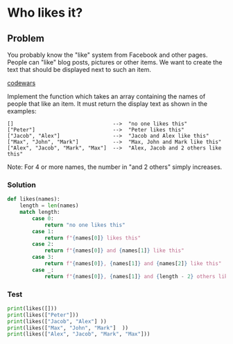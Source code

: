 # Who likes it?
## Problem

You probably know the "like" system from Facebook and other pages. People can "like" blog posts, pictures or other items. We want to create the text that should be displayed next to such an item.

[codewars](https://www.codewars.com/kata/5266876b8f4bf2da9b000362)

Implement the function which takes an array containing the names of people that like an item. It must return the display text as shown in the examples:

```
[]                                -->  "no one likes this"
["Peter"]                         -->  "Peter likes this"
["Jacob", "Alex"]                 -->  "Jacob and Alex like this"
["Max", "John", "Mark"]           -->  "Max, John and Mark like this"
["Alex", "Jacob", "Mark", "Max"]  -->  "Alex, Jacob and 2 others like this"
```
Note: For 4 or more names, the number in "and 2 others" simply increases.

### Solution
```python
def likes(names):
    length = len(names)
    match length:
        case 0:
            return "no one likes this"
        case 1:
            return f"{names[0]} likes this"
        case 2:
            return f"{names[0]} and {names[1]} like this"
        case 3:
            return f"{names[0]}, {names[1]} and {names[2]} like this"
        case _:
            return f"{names[0]}, {names[1]} and {length - 2} others like this"
```

### Test
```python
print(likes([]))
print(likes(["Peter"]))
print(likes(["Jacob", "Alex"] ))
print(likes(["Max", "John", "Mark"]  ))
print(likes(["Alex", "Jacob", "Mark", "Max"]))
```
